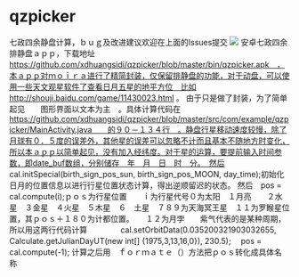 # qzpicker
七政四余静盘计算，ｂｕｇ及改进建议欢迎在上面的Issues提交
<img src="https://github.com/xdhuangsidi/qzpicker/blob/master/spanshot.png"   />
安卓七政四余排静盘ａｐｐ，下载地址　　https://github.com/xdhuangsidi/qzpicker/blob/master/bin/qzpicker.apk　，本ａｐｐ对ｍｏｉｒａ进行了精简封装，仅保留排静盘的功能，对于动盘，可以使用一些天文观星软件了查看日月五星的地平方位　比如 http://shouji.baidu.com/game/11430023.html  。
由于只是做了封装，为了简单起见　　图形界面以文本为主　。具体计算代码在　https://github.com/xdhuangsidi/qzpicker/blob/master/src/com/example/qzpicker/MainActivity.java　　的９０－１３４行　。静盘行星移动速度较慢，除了月球有０．５度的误差外，其他星的误差可以忽略不计而且基本不随地方时变化，所以本ａｐｐ以简单起见，没有加入经纬度。对于星的运算，要提前输入时间参数，即date_buf数组，分别储存　年　月　日　时　分。　然后 cal.initSpecial(birth_sign_pos_sun, birth_sign_pos_MOON, day_time);初始化日月的位置信息以进行行星位置状态计算，得出逆顺留迟的状态。
然后　pos = cal.compute(i);ｐｏｓ为行星位置　　ｉ为行星代号０为太阳　１月亮　　２水星　３金星　４火星　５木星　６　土星　７８９为天海冥王星　１１为罗睺星位置，其ｐｏｓ＋１８０为计都位置。　　１２为月孛　　紫气代表的是某种周期，所以用这两行代码计算
　　　　cal.setOrbitData(0.035200321903032655, Calculate.getJulianDayUT(new int[] {1975,3,13,16,0}), 230.5);
			　pos = cal.compute(-1);
计算之后用　ｆｏｒｍａｔｅ（）方法把ｐｏｓ转化成具体名称　
